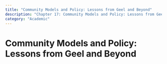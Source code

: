 ```yaml
---
title: "Community Models and Policy: Lessons from Geel and Beyond"
description: "Chapter 17: Community Models and Policy: Lessons from Geel and Beyond"
category: "Academic"
---
```


# Community Models and Policy: Lessons from Geel and Beyond

